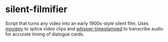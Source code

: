 # silent-filmifier
Script that turns any video into an early 1900s-style silent film. Uses [moviepy](https://github.com/Zulko/moviepy) to splice video clips and [whisper-timestamped](https://github.com/linto-ai/whisper-timestamped) to transcribe audio for accurate timing of dialogue cards.
